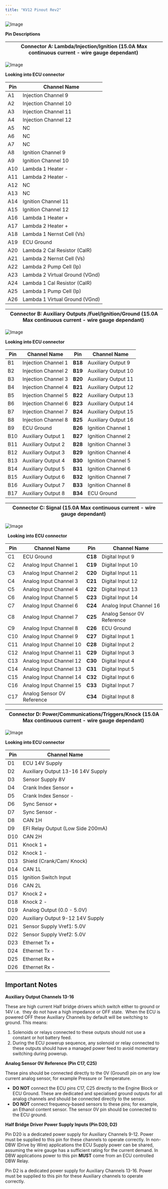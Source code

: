 ```yaml
---
title: "KV12 Pinout Rev2"
---
```


![Image](</img/NewItem228.png>)



**Pin Descriptions**&nbsp;


| **Connector A: Lambda/Injection/Ignition** **(15.0A Max continuous current - wire gauge dependant)**&nbsp; |
| ---------------------------------------------------------------------------------------------------------- |



![Image](</img/NewItem320.png>)

**Looking into ECU connector**


| Pin | Channel Name                   |
| --- | ------------------------------ |
| A1  | Injection Channel 9            |
| A2  | Injection Channel 10           |
| A3  | Injection Channel 11           |
| A4  | Injection Channel 12           |
| A5  | NC                             |
| A6  | NC                             |
| A7  | NC                             |
| A8  | Ignition Channel 9             |
| A9  | Ignition Channel 10            |
| A10 | Lambda 1 Heater -              |
| A11 | Lambda 2 Heater -              |
| A12 | NC                             |
| A13 | NC                             |
| A14 | Ignition Channel 11            |
| A15 | Ignition Channel 12            |
| A16 | Lambda 1 Heater +              |
| A17 | Lambda 2 Heater +              |
| A18 | Lambda 1 Nernst Cell (Vs)      |
| A19 | ECU Ground                     |
| A20 | Lambda 2 Cal Resistor (CalR)   |
| A21 | Lambda 2 Nernst Cell (Vs)      |
| A22 | Lambda 2 Pump Cell (Ip)        |
| A23 | Lambda 2 Virtual Ground (VGnd) |
| A24 | Lambda 1 Cal Resistor (CalR)   |
| A25 | Lambda 1 Pump Cell (Ip)        |
| A26 | Lambda 1 Virtual Ground (VGnd) |




| **Connector B: Auxiliary Outputs /Fuel/Ignition/Ground** **(15.0A Max continuous current - wire gauge dependant)**&nbsp; |
| ------------------------------------------------------------------------------------------------------------------------ |




![Image](</img/NewItem319.png>)

**Looking into ECU connector**



| Pin | Channel Name        | Pin     | Channel Name        |
| --- | ------------------- | ------- | ------------------- |
| B1  | Injection Channel 1 | **B18** | Auxiliary Output 9  |
| B2  | Injection Channel 2 | **B19** | Auxiliary Output 10 |
| B3  | Injection Channel 3 | **B20** | Auxiliary Output 11 |
| B4  | Injection Channel 4 | **B21** | Auxiliary Output 12 |
| B5  | Injection Channel 5 | **B22** | Auxiliary Output 13 |
| B6  | Injection Channel 6 | **B23** | Auxiliary Output 14 |
| B7  | Injection Channel 7 | **B24** | Auxiliary Output 15 |
| B8  | Injection Channel 8 | **B25** | Auxiliary Output 16 |
| B9  | ECU Ground          | **B26** | Ignition Channel 1  |
| B10 | Auxiliary Output 1  | **B27** | Ignition Channel 2  |
| B11 | Auxiliary Output 2  | **B28** | Ignition Channel 3  |
| B12 | Auxiliary Output 3  | **B29** | Ignition Channel 4  |
| B13 | Auxiliary Output 4  | **B30** | Ignition Channel 5  |
| B14 | Auxiliary Output 5  | **B31** | Ignition Channel 6  |
| B15 | Auxiliary Output 6  | **B32** | Ignition Channel 7  |
| B16 | Auxiliary Output 7  | **B33** | Ignition Channel 8  |
| B17 | Auxiliary Output 8  | **B34** | ECU Ground          |




| **Connector C: Signal** **(15.0A Max continuous current - wire gauge dependant)**&nbsp; |
| --------------------------------------------------------------------------------------- |



![Image](</img/NewItem318.png>)

&nbsp; **Looking into ECU connector**



| Pin | Channel Name                 | Pin     | Channel Name               |
| --- | ---------------------------- | ------- | -------------------------- |
| C1  | ECU Ground                   | **C18** | Digital Input 9            |
| C2  | Analog Input Channel 1&nbsp; | **C19** | Digital Input 10           |
| C3  | Analog Input Channel 2       | **C20** | Digital Input 11           |
| C4  | Analog Input Channel 3       | **C21** | Digital Input 12           |
| C5  | Analog Input Channel 4       | **C22** | Digital Input 13           |
| C6  | Analog Input Channel 5       | **C23** | Digital Input 14           |
| C7  | Analog Input Channel 6       | **C24** | Analog Input Channel 16    |
| C8  | Analog Input Channel 7       | **C25** | Analog Sensor 0V Reference |
| C9  | Analog Input Channel 8       | **C26** | ECU Ground                 |
| C10 | Analog Input Channel 9       | **C27** | Digital Input 1            |
| C11 | Analog Input Channel 10      | **C28** | Digital Input 2            |
| C12 | Analog Input Channel 11      | **C29** | Digital Input 3            |
| C13 | Analog Input Channel 12      | **C30** | Digital Input 4            |
| C14 | Analog Input Channel 13      | **C31** | Digital Input 5            |
| C15 | Analog Input Channel 14      | **C32** | Digital Input 6            |
| C16 | Analog Input Channel 15      | **C33** | Digital Input 7            |
| C17 | Analog Sensor 0V Reference   | **C34** | Digital Input 8            |




| **Connector D: Power/Communications/Triggers/Knock** **(15.0A Max continuous current - wire gauge dependant)**&nbsp; |
| -------------------------------------------------------------------------------------------------------------------- |



![Image](</img/NewItem317.png>)

**Looking into ECU connector**


| Pin | Channel Name                      |
| --- | --------------------------------- |
| D1  | ECU 14V Supply                    |
| D2  | Auxiliary Output 13-16 14V Supply |
| D3  | Sensor Supply 8V                  |
| D4  | Crank Index Sensor +              |
| D5  | Crank Index Sensor -              |
| D6  | Sync Sensor +                     |
| D7  | Sync Sensor -                     |
| D8  | CAN 1H                            |
| D9  | EFI Relay Output (Low Side 200mA) |
| D10 | CAN 2H                            |
| D11 | Knock 1 +                         |
| D12 | Knock 1 -                         |
| D13 | Shield (Crank/Cam/ Knock)         |
| D14 | CAN 1L                            |
| D15 | Ignition Switch Input             |
| D16 | CAN 2L                            |
| D17 | Knock 2 +                         |
| D18 | Knock 2 -                         |
| D19 | Analog Output (0.0 - 5.0V)        |
| D20 | Auxiliary Output 9-12 14V Supply  |
| D21 | Sensor Supply Vref1: 5.0V         |
| D22 | Sensor Supply Vref2: 5.0V         |
| D23 | Ethernet Tx +                     |
| D24 | Ethernet Tx -                     |
| D25 | Ethernet Rx +                     |
| D26 | Ethernet Rx -                     |



## Important Notes


**Auxiliary Output Channels 13-16**

These are high current Half bridge drivers which switch either to ground or 14V i.e.&nbsp; they do not have a high impedance or OFF state.&nbsp; When the ECU is powered OFF these Auxiliary Channels by default will be switching to ground. This means:

1. Solenoids or relays connected to these outputs should not use a constant or hot battery feed.
1. During the ECU powerup sequence, any solenoid or relay connected to these outputs should have a managed power feed to avoid momentary switching during powerup.


**Analog Sensor 0V Reference (Pin C17, C25)**

These pins should be connected directly to the 0V (Ground) pin on any low current analog sensor, for example Pressure or Temperature.

* **DO NOT** connect the ECU pins C17, C25 directly to the Engine Block or ECU Ground. These are dedicated and specialised ground outputs for all analog channels and should be connected directly to the sensor.
* **DO NOT** connect frequency-based sensors to these pins; for example, an Ethanol content sensor. The sensor 0V pin should be connected to the ECU ground.&nbsp;


**Half Bridge Driver Power Supply Inputs (Pin D20, D2)**

Pin D20 is a dedicated power supply for Auxiliary Channels 9-12. Power must be supplied to this pin for these channels to operate correctly. In non-DBW (Drive by Wire) applications the ECU Supply power can be shared, assuming the wire gauge has a sufficient rating for the current demand. In DBW applications power to this pin **MUST** come from an ECU controlled DBW Relay.


Pin D2 is a dedicated power supply for Auxiliary Channels 13-16. Power must be supplied to this pin for these Auxiliary channels to operate correctly.

# &nbsp;

# &nbsp;

